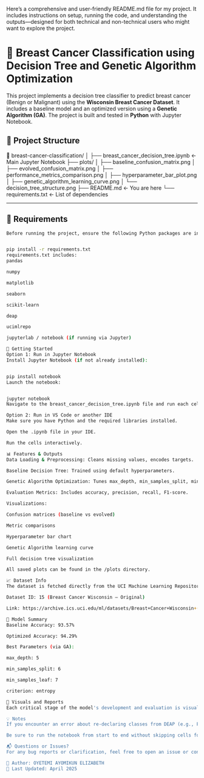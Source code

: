 Here’s a comprehensive and user-friendly README.md file for my project. It includes instructions on setup, running the code, and understanding the outputs—designed for both technical and non-technical users who might want to explore the project.


# 🧬 Breast Cancer Classification using Decision Tree and Genetic Algorithm Optimization

This project implements a decision tree classifier to predict breast cancer (Benign or Malignant) using the **Wisconsin Breast Cancer Dataset**. It includes a baseline model and an optimized version using a **Genetic Algorithm (GA)**. The project is built and tested in **Python** with Jupyter Notebook.

## 📂 Project Structure

📁 breast-cancer-classification/ │ ├── breast_cancer_decision_tree.ipynb ← Main Jupyter Notebook ├── plots/ │ ├── baseline_confusion_matrix.png │ ├── evolved_confusion_matrix.png │ ├── performance_metrics_comparison.png │ ├── hyperparameter_bar_plot.png │ ├── genetic_algorithm_learning_curve.png │ └── decision_tree_structure.png ├── README.md ← You are here └── requirements.txt ← List of dependencies



---

## 🧰 Requirements
```bash
Before running the project, ensure the following Python packages are installed:


pip install -r requirements.txt
requirements.txt includes:
pandas

numpy

matplotlib

seaborn

scikit-learn

deap

ucimlrepo

jupyterlab / notebook (if running via Jupyter)

🚀 Getting Started
Option 1: Run in Jupyter Notebook
Install Jupyter Notebook (if not already installed):


pip install notebook
Launch the notebook:


jupyter notebook
Navigate to the breast_cancer_decision_tree.ipynb file and run each cell sequentially.

Option 2: Run in VS Code or another IDE
Make sure you have Python and the required libraries installed.

Open the .ipynb file in your IDE.

Run the cells interactively.

📊 Features & Outputs
Data Loading & Preprocessing: Cleans missing values, encodes targets.

Baseline Decision Tree: Trained using default hyperparameters.

Genetic Algorithm Optimization: Tunes max_depth, min_samples_split, min_samples_leaf, and criterion.

Evaluation Metrics: Includes accuracy, precision, recall, F1-score.

Visualizations:

Confusion matrices (baseline vs evolved)

Metric comparisons

Hyperparameter bar chart

Genetic Algorithm learning curve

Full decision tree visualization

All saved plots can be found in the /plots directory.

📈 Dataset Info
The dataset is fetched directly from the UCI Machine Learning Repository:

Dataset ID: 15 (Breast Cancer Wisconsin – Original)

Link: https://archive.ics.uci.edu/ml/datasets/Breast+Cancer+Wisconsin+(Original)

🧠 Model Summary
Baseline Accuracy: 93.57%

Optimized Accuracy: 94.29%

Best Parameters (via GA):

max_depth: 5

min_samples_split: 6

min_samples_leaf: 7

criterion: entropy

📸 Visuals and Reports
Each critical stage of the model's development and evaluation is visualized. These can be included in a report, thesis, or presentation. Visual outputs are stored in the plots/ folder and named accordingly.

💡 Notes
If you encounter an error about re-declaring classes from DEAP (e.g., FitnessMax or Individual), restart the kernel to clear previously defined classes.

Be sure to run the notebook from start to end without skipping cells for consistent results.

📬 Questions or Issues?
For any bug reports or clarification, feel free to open an issue or contact the project maintainer.

📁 Author: OYETEMI AYOMIKUN ELIZABETH
📅 Last Updated: April 2025

